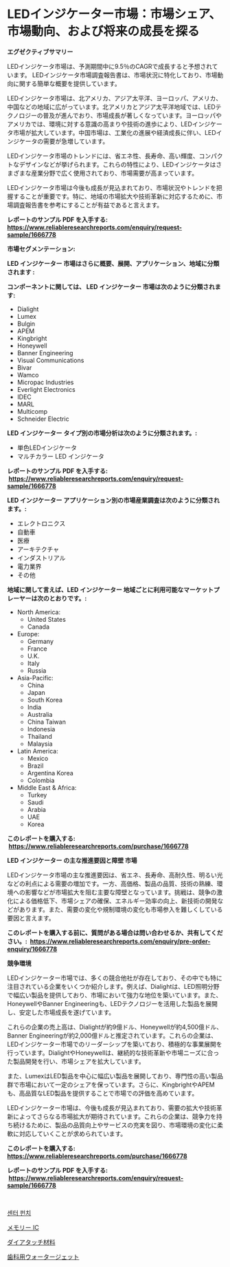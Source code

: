 <p><h1>LEDインジケーター市場：市場シェア、市場動向、および将来の成長を探る</h1></p><p><strong>エグゼクティブサマリー</strong></p>
<p><p>LEDインジケータ市場は、予測期間中に9.5％のCAGRで成長すると予想されています。 LEDインジケータ市場調査報告書は、市場状況に特化しており、市場動向に関する簡単な概要を提供しています。</p><p>LEDインジケータ市場は、北アメリカ、アジア太平洋、ヨーロッパ、アメリカ、中国などの地域に広がっています。北アメリカとアジア太平洋地域では、LEDテクノロジーの普及が進んでおり、市場成長が著しくなっています。ヨーロッパやアメリカでは、環境に対する意識の高まりや技術の進歩により、LEDインジケータ市場が拡大しています。中国市場は、工業化の進展や経済成長に伴い、LEDインジケータの需要が急増しています。</p><p>LEDインジケータ市場のトレンドには、省エネ性、長寿命、高い輝度、コンパクトなデザインなどが挙げられます。これらの特性により、LEDインジケータはさまざまな産業分野で広く使用されており、市場需要が高まっています。</p><p>LEDインジケータ市場は今後も成長が見込まれており、市場状況やトレンドを把握することが重要です。特に、地域の市場拡大や技術革新に対応するために、市場調査報告書を参考にすることが有益であると言えます。</p></p>
<p><strong>レポートのサンプル PDF を入手する: <a href="https://www.reliableresearchreports.com/enquiry/request-sample/1666778">https://www.reliableresearchreports.com/enquiry/request-sample/1666778</a></strong></p>
<p><strong>市場セグメンテーション:</strong></p>
<p><strong> LED インジケーター 市場はさらに概要、展開、アプリケーション、地域に分類されます :</strong></p>
<p><strong>コンポーネントに関しては、 LED インジケーター 市場は次のように分類されます: &nbsp;</strong></p>
<p><ul><li>Dialight</li><li>Lumex</li><li>Bulgin</li><li>APEM</li><li>Kingbright</li><li>Honeywell</li><li>Banner Engineering</li><li>Visual Communications</li><li>Bivar</li><li>Wamco</li><li>Micropac Industries</li><li>Everlight Electronics</li><li>IDEC</li><li>MARL</li><li>Multicomp</li><li>Schneider Electric</li></ul></p>
<p><strong> LED インジケーター タイプ別の市場分析は次のように分類されます。:</strong></p>
<p><ul><li>単色LEDインジケータ</li><li>マルチカラー LED インジケータ</li></ul></p>
<p><strong>レポートのサンプル PDF を入手する: &nbsp;<a href="https://www.reliableresearchreports.com/enquiry/request-sample/1666778">https://www.reliableresearchreports.com/enquiry/request-sample/1666778</a></strong></p>
<p><strong> LED インジケーター アプリケーション別の市場産業調査は次のように分類されます。:</strong></p>
<p><ul><li>エレクトロニクス</li><li>自動車</li><li>医療</li><li>アーキテクチャ</li><li>インダストリアル</li><li>電力業界</li><li>その他</li></ul></p>
<p><strong>地域に関して言えば、LED インジケーター 地域ごとに利用可能なマーケットプレーヤーは次のとおりです。:</strong></p>
<p><ul>
    <li>
        North America:
        <ul>
            <li>United States</li>
            <li>Canada</li>
        </ul>
    </li>
    <li>
        Europe:
        <ul>
            <li>Germany</li>
            <li>France</li>
            <li>U.K.</li>
            <li>Italy</li>
            <li>Russia</li>
        </ul>
    </li>
    <li>
        Asia-Pacific:
        <ul>
            <li>China</li>
            <li>Japan</li>
            <li>South Korea</li>
            <li>India</li>
            <li>Australia</li>
            <li>China Taiwan</li>
            <li>Indonesia</li>
            <li>Thailand</li>
            <li>Malaysia</li>
        </ul>
    </li>
    <li>
        Latin America:
        <ul>
            <li>Mexico</li>
            <li>Brazil</li>
            <li>Argentina Korea</li>
            <li>Colombia</li>
        </ul>
    </li>
    <li>
        Middle East & Africa:
        <ul>
            <li>Turkey</li>
            <li>Saudi</li>
            <li>Arabia</li>
            <li>UAE</li>
            <li>Korea</li>
        </ul>
    </li>
    </ul></p>
<p><strong>このレポートを購入する: &nbsp;<a href="https://www.reliableresearchreports.com/purchase/1666778">https://www.reliableresearchreports.com/purchase/1666778</a></strong></p>
<p><strong>LED インジケーター の主な推進要因と障壁 市場</strong></p>
<p><p>LEDインジケータ市場の主な推進要因は、省エネ、長寿命、高耐久性、明るい光などの利点による需要の増加です。一方、高価格、製品の品質、技術の熟練、環境への影響などが市場拡大を阻む主要な障壁となっています。挑戦は、競争の激化による価格低下、市場シェアの確保、エネルギー効率の向上、新技術の開発などがあります。また、需要の変化や規制環境の変化も市場参入を難しくしている要因と言えます。</p></p>
<p><strong>このレポートを購入する前に、質問がある場合は問い合わせるか、共有してください。:&nbsp; <a href="https://www.reliableresearchreports.com/enquiry/pre-order-enquiry/1666778">https://www.reliableresearchreports.com/enquiry/pre-order-enquiry/1666778</a></strong></p>
<p><strong>競争環境</strong></p>
<p><p>LEDインジケーター市場では、多くの競合他社が存在しており、その中でも特に注目されている企業をいくつか紹介します。例えば、Dialightは、LED照明分野で幅広い製品を提供しており、市場において強力な地位を築いています。また、HoneywellやBanner Engineeringも、LEDテクノロジーを活用した製品を展開し、安定した市場成長を遂げています。</p><p>これらの企業の売上高は、Dialightが約9億ドル、Honeywellが約4,500億ドル、Banner Engineeringが約2,000億ドルと推定されています。これらの企業は、LEDインジケーター市場でのリーダーシップを築いており、積極的な事業展開を行っています。DialightやHoneywellは、継続的な技術革新や市場ニーズに合った製品開発を行い、市場シェアを拡大しています。</p><p>また、LumexはLED製品を中心に幅広い製品を展開しており、専門性の高い製品群で市場において一定のシェアを保っています。さらに、KingbrightやAPEMも、高品質なLED製品を提供することで市場での評価を高めています。</p><p>LEDインジケーター市場は、今後も成長が見込まれており、需要の拡大や技術革新によってさらなる市場拡大が期待されています。これらの企業は、競争力を持ち続けるために、製品の品質向上やサービスの充実を図り、市場環境の変化に柔軟に対応していくことが求められています。</p></p>
<p><strong>このレポートを購入する: &nbsp; <a href="https://www.reliableresearchreports.com/purchase/1666778">https://www.reliableresearchreports.com/purchase/1666778</a></strong></p>
<p><strong>レポートのサンプル PDF を入手する: &nbsp;<a href="https://www.reliableresearchreports.com/enquiry/request-sample/1666778">https://www.reliableresearchreports.com/enquiry/request-sample/1666778</a></strong><strong></strong></p>
<p>&nbsp;</p>
<p><p><a href="https://github.com/fernandotryO5lson96765/Market-Research-Report-List-1/blob/main/559896913326.md">센터 펀치</a></p><p><a href="https://github.com/EmoryYundt1935/Market-Research-Report-List-1/blob/main/420959514224.md">メモリー IC</a></p><p><a href="https://medium.com/@harmonybogan1944/%E3%83%80%E3%82%A4%E3%82%A2%E3%82%BF%E3%83%83%E3%83%81%E6%9D%90%E6%96%99%E5%B8%82%E5%A0%B4%E3%81%AE%E8%A6%8F%E6%A8%A1%E3%81%AF-%E4%B8%96%E7%95%8C%E7%94%A3%E6%A5%AD%E3%81%AB%E3%81%8A%E3%81%91%E3%82%8B%E6%9C%80%E9%81%A9%E3%81%AA%E3%83%9E%E3%83%BC%E3%82%B1%E3%83%86%E3%82%A3%E3%83%B3%E3%82%B0%E3%83%81%E3%83%A3%E3%83%8D%E3%83%AB%E3%82%92%E7%A4%BA%E3%81%97%E3%81%A6%E3%81%84%E3%81%BE%E3%81%99-9d948312da3e">ダイアタッチ材料</a></p><p><a href="https://medium.com/@kathleencrooks2003/%E3%83%87%E3%83%B3%E3%82%BF%E3%83%AB%E3%82%A6%E3%82%A9%E3%83%BC%E3%82%BF%E3%83%BC%E3%82%B8%E3%82%A7%E3%83%83%E3%83%88%E5%B8%82%E5%A0%B4%E3%81%AE%E3%82%B7%E3%82%A7%E3%82%A2%E3%81%AE%E9%80%B2%E5%8C%96%E3%81%A8%E5%B8%82%E5%A0%B4%E6%88%90%E9%95%B7%E3%81%AE%E3%83%88%E3%83%AC%E3%83%B3%E3%83%892024%E5%B9%B4%E3%81%8B%E3%82%892031%E5%B9%B4%E3%81%BE%E3%81%A7-a846c344563b">歯科用ウォータージェット</a></p></p>